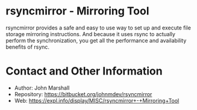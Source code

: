 # rsyncmirror - Mirroring Tool

rsyncmirror provides a safe and easy to use way to set up and execute file storage mirroring instructions. And because it uses rsync to actually perform the synchronization, you get all the performance and availability benefits of rsync.

# Contact and Other Information

* Author: John Marshall
* Repository: https://bitbucket.org/johnmdev/rsyncmirror
* Web: https://expl.info/display/MISC/rsyncmirror+-+Mirroring+Tool
